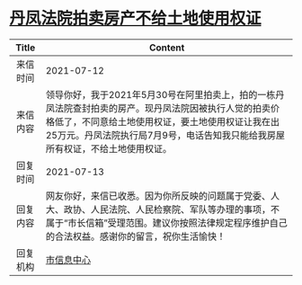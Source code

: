 # <a href="http://www.shangluo.gov.cn/zmhd/ldxxxx.jsp?urltype=leadermail.LeaderMailContentUrl&wbtreeid=1112&leadermailid=7479">丹凤法院拍卖房产不给土地使用权证</a>
|Title|Content|
|:---:|---|
|来信时间|2021-07-12|
|来信内容|领导你好，我于2021年5月30号在阿里拍卖上，拍的一栋丹凤法院查封拍卖的房产。现丹凤法院因被执行人觉的拍卖价格低了，不同意给土地使用权证，要土地使用权证让我在出25万元。丹凤法院执行局7月9号，电话告知我只能给我房屋所有权证，不给土地使用权证。|
|回复时间|2021-07-13|
|回复内容|网友你好，来信已收悉。因为你所反映的问题属于党委、人大、政协、人民法院、人民检察院、军队等办理的事项，不属于“市长信箱”受理范围。建议你按照法律规定程序维护自己的合法权益。感谢你的留言，祝你生活愉快！|
|回复机构|<a href="../../categories/agencies/市信息中心.md">市信息中心</a>|
